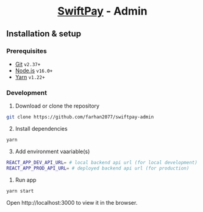 <h1 align="center">

[SwiftPay](https://github.com/farhan2077/swiftpay) - Admin

</h1>

## Installation & setup

### Prerequisites

- [Git](https://git-scm.com/) `v2.37+`
- [Node.js](https://nodejs.org/en/) `v16.0+`
- [Yarn](https://yarnpkg.com/) `v1.22+`

### Development

1. Download or clone the repository

```sh
git clone https://github.com/farhan2077/swiftpay-admin
```

2. Install dependencies

```sh
yarn
```

3. Add environment vaariable(s)

```sh
REACT_APP_DEV_API_URL= # local backend api url (for local development)
REACT_APP_PROD_API_URL= # deployed backend api url (for production)
```

1. Run app

```sh
yarn start
```

Open http://localhost:3000 to view it in the browser.
